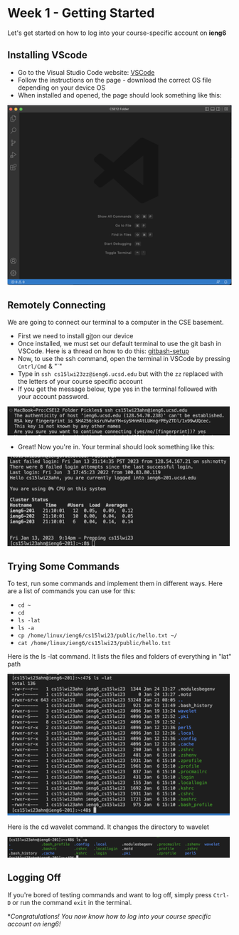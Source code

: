 # Week 1 - Getting Started 

Let's get started on how to log into your course-specific account on **ieng6**

## Installing VScode

* Go to the Visual Studio Code website: [VSCode](https://code.visualstudio.com/)
* Follow the instructions on the page - download the correct OS file depending on your device OS
* When installed and opened, the page should look something like this: 

<img src = "images/vscode.png" width = "700">

## Remotely Connecting 

We are going to connect our terminal to a computer in the CSE basement. 

* First we need to install [git](https://git-scm.com/downloads)on our device
* Once installed, we must set our default terminal to use the git bash in VSCode. Here is a thread on how to do this: 
[gitbash-setup](https://stackoverflow.com/questions/42606837/how-do-i-use-bash-on-windows-from-the-visual-studio-code-integrated-terminal/50527994#50527994) 
* Now, to use the ssh command, open the terminal in VSCode by pressing `Cntrl/Cmd` & "`"
* Type in `ssh cs15lwi23zz@ieng6.ucsd.edu` but with the `zz` replaced with the letters of your course specific account 
* If you get the message below, type yes in the terminal followed with your account password. 

<img src = "images/yes_no.png" width = "500" > 

* Great! Now you're in. Your terminal should look something like this: 

<img src = "images/successful_login.png" width = "500"> 

## Trying Some Commands

To test, run some commands and implement them in different ways. Here are a list of commands you can use for this: 

* `cd ~`
* `cd`
* `ls -lat`
* `ls -a`
* `cp /home/linux/ieng6/cs15lwi23/public/hello.txt ~/`
* `cat /home/linux/ieng6/cs15lwi23/public/hello.txt`

Here is the ls -lat command. It lists the files and folders of everything in "lat" path 

<img src = "images/lslatcommand.png" width = "500"> 

Here is the cd wavelet command. It changes the directory to wavelet

<img src = "images/lsacommand.png" width = "500"> 

## Logging Off

If you're bored of testing commands and want to log off, simply press `Ctrl-D` or run the command `exit` in the terminal. 

**Congratulations! You now know how to log into your course specific account on *ieng6*!*
